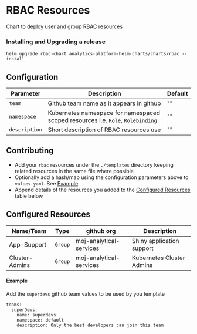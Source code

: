 # RBAC Resources

Chart to deploy user and group [RBAC](https://kubernetes.io/docs/reference/access-authn-authz/rbac/) resources

### Installing and Upgrading a release

```
helm upgrade rbac-chart analytics-platform-helm-charts/charts/rbac --install
```

## Configuration

| Parameter  | Description      | Default |
| ---------- | ---------------  | ------- |
| `team`     | Github team name as it appears in github |   ""  |
| `namespace` | Kubernetes namespace for namespaced scoped resources i.e. `Role`, `Rolebinding` | "" |
| `description` | Short description of RBAC resources use | "" |


## Contributing 

- Add your `rbac` resources under the `./templates` directory keeping related resources in the same file where possible
- Optionally add a hash/map using the configuration parameters above to `values.yaml`. See [Example](#example)
- Append details of the resources you added to the [Configured Resources](#configured-resources) table below

Configured Resources
--------------
| Name/Team     | Type            | github org              | Description               |
| ----------    | --------------- | ----------              | -----------               |
| App-Support   | `Group`         | moj-analytical-services | Shiny application support |
| Cluster-Admins| `Group`         | moj-analytical-services | Kubernetes Cluster Admins |


#### Example

Add the `superdevs` github team values to be used by you template 

```
teams:
  superDevs:
    name: superdevs
    namespace: default
    description: Only the best developers can join this team
```
